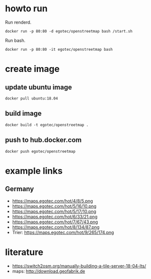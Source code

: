# howto run

Run renderd.

````
docker run -p 80:80 -d egotec/openstreetmap bash /start.sh
````

Run bash.

````
docker run -p 80:80 -it egotec/openstreetmap bash
````

# create image

## update ubuntu image

````
docker pull ubuntu:18.04
````

## build image

````
docker build -t egotec/openstreetmap .
````

## push to hub.docker.com

````
docker push egotec/openstreetmap
````

# example links

## Germany

- https://maps.egotec.com/hot/4/8/5.png
- https://maps.egotec.com/hot/5/16/10.png
- https://maps.egotec.com/hot/5/17/10.png
- https://maps.egotec.com/hot/6/33/21.png
- https://maps.egotec.com/hot/7/67/43.png
- https://maps.egotec.com/hot/8/134/87.png
- Trier: https://maps.egotec.com/hot/9/265/174.png
# literature

- https://switch2osm.org/manually-building-a-tile-server-18-04-lts/
- maps: http://download.geofabrik.de
